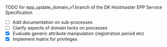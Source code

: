 TODO for epp_update_domain_v1 branch of the DK Hostmaster EPP Service Specification

- [ ] Add documentation on sub-processes
- [ ] Clarify aspects of domain locks on processes
- [x] Evaluate generic attribute manipulation (registration period etc)
- [x] Implement matrix for privileges

